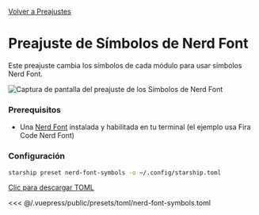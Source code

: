 [Volver a Preajustes](./README.md#nerd-font-symbols)

# Preajuste de Símbolos de Nerd Font

Este preajuste cambia los símbolos de cada módulo para usar símbolos Nerd Font.

![Captura de pantalla del preajuste de los Símbolos de Nerd Font](/presets/img/nerd-font-symbols.png)

### Prerequisitos

- Una [Nerd Font](https://www.nerdfonts.com/) instalada y habilitada en tu terminal (el ejemplo usa Fira Code Nerd Font)

### Configuración

```sh
starship preset nerd-font-symbols -o ~/.config/starship.toml
```

[Clic para descargar TOML](/presets/toml/nerd-font-symbols.toml)

<<< @/.vuepress/public/presets/toml/nerd-font-symbols.toml
